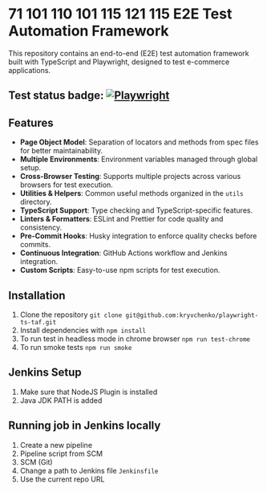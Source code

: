 # 71 101 110 101 115 121 115 E2E Test Automation Framework

This repository contains an end-to-end (E2E) test automation framework built with TypeScript and Playwright, designed to test e-commerce applications.

## Test status badge: [![Playwright](https://github.com/kryvchenko/playwright-ts-taf/actions/workflows/playwright.yml/badge.svg)](https://github.com/kryvchenko/playwright-ts-taf/actions/workflows/playwright.yml)

## Features

- **Page Object Model**: Separation of locators and methods from spec files for better maintainability.
- **Multiple Environments**: Environment variables managed through global setup.
- **Cross-Browser Testing**: Supports multiple projects across various browsers for test execution.
- **Utilities & Helpers**: Common useful methods organized in the `utils` directory.
- **TypeScript Support**: Type checking and TypeScript-specific features.
- **Linters & Formatters**: ESLint and Prettier for code quality and consistency.
- **Pre-Commit Hooks**: Husky integration to enforce quality checks before commits.
- **Continuous Integration**: GitHub Actions workflow and Jenkins integration.
- **Custom Scripts**: Easy-to-use npm scripts for test execution.

## Installation

1. Clone the repository
   `git clone git@github.com:kryvchenko/playwright-ts-taf.git`
2. Install dependencies with
   `npm install`
3. To run test in headless mode in chrome browser
   `npm run test-chrome`
4. To run smoke tests
   `npm run smoke`

## Jenkins Setup

1. Make sure that NodeJS Plugin is installed
2. Java JDK PATH is added

## Running job in Jenkins locally

1. Create a new pipeline
2. Pipeline script from SCM
3. SCM (Git)
4. Change a path to Jenkins file `Jenkinsfile`
5. Use the current repo URL
